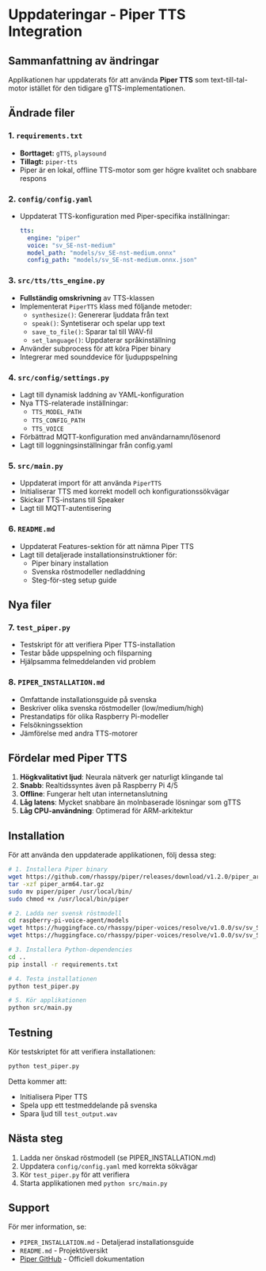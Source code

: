 # Uppdateringar - Piper TTS Integration

## Sammanfattning av ändringar

Applikationen har uppdaterats för att använda **Piper TTS** som text-till-tal-motor istället för den tidigare gTTS-implementationen.

## Ändrade filer

### 1. `requirements.txt`
- **Borttaget:** `gTTS`, `playsound`
- **Tillagt:** `piper-tts`
- Piper är en lokal, offline TTS-motor som ger högre kvalitet och snabbare respons

### 2. `config/config.yaml`
- Uppdaterat TTS-konfiguration med Piper-specifika inställningar:
  ```yaml
  tts:
    engine: "piper"
    voice: "sv_SE-nst-medium"
    model_path: "models/sv_SE-nst-medium.onnx"
    config_path: "models/sv_SE-nst-medium.onnx.json"
  ```

### 3. `src/tts/tts_engine.py`
- **Fullständig omskrivning** av TTS-klassen
- Implementerat `PiperTTS` klass med följande metoder:
  - `synthesize()`: Genererar ljuddata från text
  - `speak()`: Syntetiserar och spelar upp text
  - `save_to_file()`: Sparar tal till WAV-fil
  - `set_language()`: Uppdaterar språkinställning
- Använder subprocess för att köra Piper binary
- Integrerar med sounddevice för ljuduppspelning

### 4. `src/config/settings.py`
- Lagt till dynamisk laddning av YAML-konfiguration
- Nya TTS-relaterade inställningar:
  - `TTS_MODEL_PATH`
  - `TTS_CONFIG_PATH`
  - `TTS_VOICE`
- Förbättrad MQTT-konfiguration med användarnamn/lösenord
- Lagt till loggningsinställningar från config.yaml

### 5. `src/main.py`
- Uppdaterat import för att använda `PiperTTS`
- Initialiserar TTS med korrekt modell och konfigurationssökvägar
- Skickar TTS-instans till Speaker
- Lagt till MQTT-autentisering

### 6. `README.md`
- Uppdaterat Features-sektion för att nämna Piper TTS
- Lagt till detaljerade installationsinstruktioner för:
  - Piper binary installation
  - Svenska röstmodeller nedladdning
  - Steg-för-steg setup guide

## Nya filer

### 7. `test_piper.py`
- Testskript för att verifiera Piper TTS-installation
- Testar både uppspelning och filsparning
- Hjälpsamma felmeddelanden vid problem

### 8. `PIPER_INSTALLATION.md`
- Omfattande installationsguide på svenska
- Beskriver olika svenska röstmodeller (low/medium/high)
- Prestandatips för olika Raspberry Pi-modeller
- Felsökningssektion
- Jämförelse med andra TTS-motorer

## Fördelar med Piper TTS

1. **Högkvalitativt ljud**: Neurala nätverk ger naturligt klingande tal
2. **Snabb**: Realtidssyntes även på Raspberry Pi 4/5
3. **Offline**: Fungerar helt utan internetanslutning
4. **Låg latens**: Mycket snabbare än molnbaserade lösningar som gTTS
5. **Låg CPU-användning**: Optimerad för ARM-arkitektur

## Installation

För att använda den uppdaterade applikationen, följ dessa steg:

```bash
# 1. Installera Piper binary
wget https://github.com/rhasspy/piper/releases/download/v1.2.0/piper_arm64.tar.gz
tar -xzf piper_arm64.tar.gz
sudo mv piper/piper /usr/local/bin/
sudo chmod +x /usr/local/bin/piper

# 2. Ladda ner svensk röstmodell
cd raspberry-pi-voice-agent/models
wget https://huggingface.co/rhasspy/piper-voices/resolve/v1.0.0/sv/sv_SE/nst/medium/sv_SE-nst-medium.onnx
wget https://huggingface.co/rhasspy/piper-voices/resolve/v1.0.0/sv/sv_SE/nst/medium/sv_SE-nst-medium.onnx.json

# 3. Installera Python-dependencies
cd ..
pip install -r requirements.txt

# 4. Testa installationen
python test_piper.py

# 5. Kör applikationen
python src/main.py
```

## Testning

Kör testskriptet för att verifiera installationen:
```bash
python test_piper.py
```

Detta kommer att:
- Initialisera Piper TTS
- Spela upp ett testmeddelande på svenska
- Spara ljud till `test_output.wav`

## Nästa steg

1. Ladda ner önskad röstmodell (se PIPER_INSTALLATION.md)
2. Uppdatera `config/config.yaml` med korrekta sökvägar
3. Kör `test_piper.py` för att verifiera
4. Starta applikationen med `python src/main.py`

## Support

För mer information, se:
- `PIPER_INSTALLATION.md` - Detaljerad installationsguide
- `README.md` - Projektöversikt
- [Piper GitHub](https://github.com/rhasspy/piper) - Officiell dokumentation
